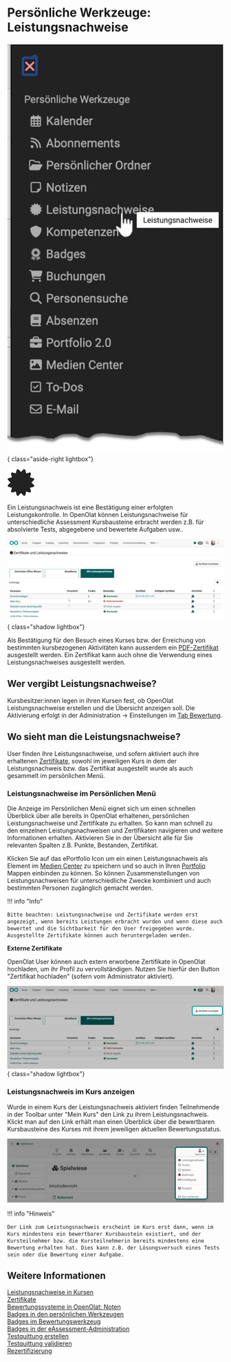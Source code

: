 # Persönliche Werkzeuge: Leistungsnachweise

![pers_menu_evid_of_achiev_v1_de.png](assets/pers_menu_evid_of_achiev_v1_de.png){ class="aside-right lightbox"}

![icon_icon_evidence_of_achievements.png](assets/icon_evidence_of_achievements.png)

Ein Leistungsnachweis ist eine Bestätigung einer erfolgten Leistungskontrolle.
In OpenOlat können Leistungsnachweise für unterschiedliche Assessment Kursbausteine erbracht werden z.B. für absolvierte Tests, abgegebene und bewertete Aufgaben usw.. 

![pers_menu_evid_of_achiev_list_v1_de.png](assets/pers_menu_evid_of_achiev_list_v1_de.png){ class="shadow lightbox"}

Als Bestätigung für den Besuch eines Kurses bzw. der Erreichung von bestimmten kursbezogenen Aktivitäten kann ausserdem ein [PDF-Zertifikat](../learningresources/Course_Settings_Assessment.de.md#certificate) ausgestellt werden. Ein Zertifikat kann auch ohne die Verwendung eines Leistungsnachweises ausgestellt werden.


## Wer vergibt Leistungsnachweise?

Kursbesitzer:innen legen in ihren Kursen fest, ob OpenOlat Leistungsnachweise erstellen und die Übersicht anzeigen soll. Die Aktivierung erfolgt in der Administration -> Einstellungen im [Tab Bewertung](../learningresources/Course_Settings_Assessment.de.md). 

## Wo sieht man die Leistungsnachweise?

User finden ihre Leistungsnachweise, und sofern aktiviert auch ihre erhaltenen [Zertifikate](../learningresources/Course_Settings_Assessment.de.md#certificate), sowohl im jeweiligen Kurs in dem der Leistungsnachweis bzw. das Zertifikat ausgestellt wurde als auch gesammelt im persönlichen Menü. 

### Leistungsnachweise im Persönlichen Menü

Die Anzeige im Persönlichen Menü eignet sich um einen schnellen Überblick über alle bereits in OpenOlat erhaltenen, persönlichen Leistungsnachweise und Zertifikate zu erhalten. So kann man schnell zu den einzelnen Leistungsnachweisen und Zertifikaten  navigieren und weitere Informationen erhalten. Aktivieren Sie in der Übersicht alle für Sie relevanten Spalten z.B. Punkte, Bestanden, Zertifikat. 

Klicken Sie auf das ePortfolio Icon um ein einen Leistungsnachweis als Element im  [Medien Center](../personal_menu/Media_Center.de.md) zu speichern und so auch in Ihren [Portfolio](../personal_menu/Portfolio.de.md) Mappen einbinden zu können.
So können Zusammenstellungen von Leistungsnachweisen für unterschiedliche Zwecke kombiniert und auch bestimmten Personen zugänglich gemacht werden. 

!!! info  "Info"

    Bitte beachten: Leistungsnachweise und Zertifikate werden erst angezeigt, wenn bereits Leistungen erbracht wurden und wenn diese auch bewertet und die Sichtbarkeit für den User freigegeben wurde. Ausgestellte Zertifikate können auch heruntergeladen werden.

**Externe Zertifikate**

OpenOlat User können auch extern erworbene Zertifikate in OpenOlat hochladen, um ihr Profil zu vervollständigen. Nutzen Sie hierfür den Button "Zertifikat hochladen" (sofern vom Administrator aktiviert). 

![pers_menu_evid_of_achiev_cert_upload_v1_de.png](assets/pers_menu_evid_of_achiev_cert_upload_v1_de.png){ class="shadow lightbox"}

### Leistungsnachweis im Kurs anzeigen

Wurde in einem Kurs der Leistungsnachweis aktiviert finden Teilnehmende in der Toolbar unter "Mein Kurs" den Link zu ihrem Leistungsnachweis. Klickt man auf den Link erhält man einen Überblick über die bewertbaren Kursbausteine des Kurses mit ihrem jeweiligen aktuellen Bewertungsstatus.

![Leistungsnachweis im Kurs](../learningresources/assets/Mein_Kurs_menue_19.jpg)

!!! info "Hinweis"

    Der Link zum Leistungsnachweis erscheint im Kurs erst dann, wenn im Kurs mindestens ein bewertbarer Kursbaustein existiert, und der Kursteilnehmer bzw. die Kursteilnehmerin bereits mindestens eine Bewertung erhalten hat. Dies kann z.B. der Lösungsversuch eines Tests sein oder die Bewertung einer Aufgabe.


## Weitere Informationen

[Leistungsnachweise in Kursen](../learningresources/Course_Settings_Assessment.de.md#leistungsnachweis)<br>
[Zertifikate](../learningresources/Course_Settings_Assessment.de.md#certificate)<br>
[Bewertungssysteme in OpenOlat: Noten](../../manual_admin/administration/Assessment_translate_points_in_grades_admin.de.md)<br>
[Badges in den persönlichen Werkzeugen](OpenBadges.de.md)<br>
[Badges im Bewertungswerkzeug](../learningresources/OpenBadges.de.md)<br>
[Badges in der eAssessment-Administration](../../manual_admin/administration/e-Assessment_openBadges.de.md)<br>
[Testquittung erstellen](../learningresources/Test_settings.de.md#tab-optionen)<br>
[Testquittung validieren](../learningresources/Assessing_tests.de.md#korrekturwerkzeug)<br>
[Rezertifizierung](../learningresources/Course_Settings_Assessment.de.md#recertification)


